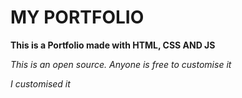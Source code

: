 # MY PORTFOLIO

**This is a Portfolio made with HTML, CSS AND JS**

*This is an open source. Anyone is free to customise it*

*I customised it*

